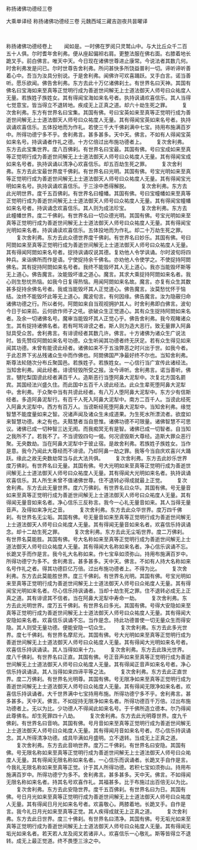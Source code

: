 <!-- { "loadSidebar": true } -->
称扬诸佛功德经三卷


大乘单译经
称扬诸佛功德经三卷
元魏西域三藏吉迦夜共昙曜译


　　

称扬诸佛功德经卷上
　　闻如是。一时佛在罗阅只灵鹫山中。与大比丘众千二百五十人俱。尔时耆年舍利弗。便从座起偏袒右肩。更整法服在佛右面。右膝着地长跪叉手。前白佛言。唯天中天。今日现在诸佛世尊进止康常。今说法者其数几何。时舍利弗发是问已。尔时世尊告舍利弗。所问甚快多所饶益普利一切。谛听谛听善着心中。吾当为汝具分别说。于是舍利弗。闻佛许可欢喜踊跃。叉手白言。诺当善听。愿乐欲闻。佛告舍利弗。东方去此十万亿诸佛刹土。有世界名曰天神。其国有佛名曰宝海如来至真等正觉明行成为善逝世间解无上士道法御天人师号曰众祐度人无量。若族姓子族姓女。其有得闻宝海如来名号者。执持讽诵欢喜信乐。其人当得七觉意宝。皆当得立不退转地。疾成无上正真之道。却六十劫生死之罪。
　　复次舍利弗。东方有世界名曰宝集。其国有佛。号曰宝英如来至真等正觉明行成为善逝世间解无上士道法御天人师号曰众祐度人无量。其有得闻宝英如来名号者。执持讽诵欢喜信乐。五体投地而为作礼。若使三千大千佛刹满中七宝。持用布施满百岁中。所得功德宁多不乎。舍利弗言。甚多甚多。天中天。佛言。不如有人得闻宝英如来名号。持讽诵者作礼之德。十方亿倍过出布施功德者上。
　　复次舍利弗。东方去此宝集世界。度八百佛刹。有世界名曰宝最。其国有佛。号曰宝成如来至真等正觉明行成为善逝世间解无上士道法御天人师号曰众祐度人无量。其有得闻宝成如来名号者。执持讽诵以清净心欢喜信乐。却五百劫生死之罪。
　　复次舍利弗。东方去此宝最世界度千佛刹。有世界名曰光明。其国有佛。号宝光明如来至真等正觉明行成为善逝世间解无上士道法御天人师号曰众祐度人无量。其有得闻宝光明如来名号。执持讽诵欢喜信乐。于三涂中悉得解脱。
　　复次舍利弗。东方去此光明世界。度千五百佛刹。有世界名曰幢幡。其国有佛。号曰宝幢幡如来至真等正觉明行成为善逝世间解无上士道法御天人师号曰众祐度人无量。其有得闻宝幢幡如来名号者。持讽诵念欢喜信乐。其人则为成法珍宝。
　　复次舍利弗。东方去此幢幡世界。度二千佛刹。有世界名曰一切众德光明。其国有佛。号宝光明如来至真等正觉明行成为善逝世间解无上士道法御天人师号曰众祐度人无量。其有得闻宝光明如来名者。持讽诵读欢喜信乐。五体投地而为作礼。却二十万劫生死之罪。
　　复次舍利弗。东方去此众德世界度千佛刹。有世界名曰妙乐。其国有佛。号曰阿閦如来至真等正觉明行成为善逝世间解无上士道法御天人师号曰众祐度人无量。其有得闻阿閦如来名号者。捉持讽诵叹说其德。复劝他人令学讽诵。尔时波旬将四种兵。来诣佛所而作是语。宁使捉持余千佛名。亦劝他人令使学之。不使捉持阿閦佛名。其有捉持阿閦如来名号者。我终不能毁坏其人无上道心。我亦当能毁坏斯等无上道心。佛告魔言。汝能毁坏谁之道心。魔言。其求大乘捉持阿閦如来名者。我心则生愁忧热恼。如我今日复得热恼。用闻阿閦如来名故。魔言。亦复有众生其数甚多捉持余佛名号者。我或当能毁坏其人正觉道心。佛告魔言。汝莫愁忧怀于恼结。汝终不能毁坏此等无上道心。魔波旬言。有何因缘。佛告魔言。汝为隐蔽归命诸佛功德之行。所以者何。阿閦如来自当观视拥护其人。时舍利弗即白佛言。波旬今日于如来前。云何欲作师子之吼。欲破众生正觉道心。其有众生捉持阿閦如来名者。及余一切诸佛名号。魔审当能毁坏其人正觉心乎。佛告舍利弗。我今观睹诸众生。其有捉持诸佛名者。若有呵骂诽谤之者。斯人则为造大恶行。致无量罪入阿鼻狱具受众苦。舍利弗言。有诽谤经者其数几许。佛言。十方诸佛为诸众生广说法时。皆先赞叹阿閦如来名号功德。众生听闻其功德者终无厌足。若有众生得见如来闻其功德。未曾有能谤此经者。诸佛如来不于五浊弊恶之时兴出于世。如我今者。于此忍界下劣丛残诸众生中而作佛也。阿閦佛国严净最好终不尔也。当知舍利弗。斯尊法轮随次分布丘聚国邑。若族姓子。若族姓女。一心信行当广宣传此诸经法。当知舍利弗。闻此经者。诽谤轻毁所受之报。汝今谛听。舍利弗言。诺当善听。佛言。犍陀梨国谤此经者满百千人。造斯恶行当堕阿鼻大泥犁中。次复北方国名罽宾。其国经法兴盛久住。而此国中五百千人谤此经法。此众生辈死堕阿鼻大泥犁中。舍利弗。于众聚中当有共谤此经者。有八万人堕阿鼻大泥犁中。东方少有信斯经者。多造阿鼻泥犁行。有百千人死入阿鼻大泥犁中。南方二百千人。当谤此经死入阿鼻大泥犁中。西方有百万人。当谤斯经死堕阿鼻大泥犁中。当知舍利弗。缘觉智慧不能度量如来之智。况诸声闻及诸众生未成道果。为生死水所漂流者。欲度如来智慧功德。未之有也。夫黠慧者当自思惟。诸佛功德不可限量。诸佛智慧不可思议。诸佛已成一切种智三达无阂。而我痴冥无有是智。诸佛已成一切智者。自当知之我所不了。若我不了。不当谤毁四句一偈。何况谤毁斯大尊经。造斯大罪众恶行聚。无央数劫。当在阿鼻大泥犁中于彼止宿。是故舍利弗。若族姓子族姓女。当作是意。我今乃闻此大尊经而不诽谤。乃却阿鼻一劫之罪。我等今当自庆欢喜兴大踊跃。缘此之故无央数劫常当与此大法共俱。
　　复次舍利弗。东方去此妙乐世界度万佛刹。有世界名曰无量。其国有佛。号大光明如来至真等正觉明行成为善逝世间解无上士道法御天人师号曰众祐度人无量。其有得闻大光明如来名者。执持讽诵欢喜信乐。其人所生未曾不值诸佛世尊。住不退转必得成就最上正觉。
　　复次舍利弗。东方去此无量世界。度六万佛刹。有世界名曰众华。其国有佛。号无量音如来至真等正觉明行成为善逝世间解无上士道法御天人师号曰众祐度人无量。其有得闻无量音如来名者。净心信乐三反称言。我今一心礼无量音如来。其人当得无量音声。及得如来净光之音。
　　复次舍利弗。东方去此众华世界。度万四千佛刹。有世界名无尘垢。其国有佛。号无量音如来至真等正觉明行成为善逝世间解无上士道法御天人师号曰众祐度人无量。其有得闻无量音如来名者。欢喜信乐持讽诵念。却十二劫生死之罪。
　　复次舍利弗。东方去此无尘垢世界。度二万佛刹。有世界名莫能胜。其国有佛。号大名称如来至真等正觉明行成为善逝世间解无上士道法御天人师号曰众祐度人无量。其有得闻大名称如来名者。净心信乐讽诵不忘。长跪叉手而作是言。我今礼大名称如来。作七宝阜如须弥山。持用布施满百岁中。所得功德宁为多不。舍利弗言。甚多甚多。天中天。佛言。不如有人持大名称如来名号作礼之者。得其功德巨亿万倍。过出布施功德者上。不得为比。
　　复次舍利弗。东方去此莫能胜世界。度三千佛刹。有世界名光明。其国有佛。号宝光明如来至真等正觉明行成为善逝世间解无上士道法御天人师号曰众祐度人无量。其有得闻宝光明如来名者。尽心信乐持讽诵者。当却十劫生死之罪。住不退转必成无上正真之道。其有诽谤其不信者。当在阿鼻大泥犁中寿命一劫。
　　复次舍利弗。东方去此光明世界。度万五千佛刹。有世界名曰多光。其国有佛。号得大安隐如来至真等正觉明行成为善逝世间解无上士道法御天人师号曰众祐度人无量。其有得闻大安隐如来名者。欢喜信乐讽诵不忘。当作是念。持此功德普使一切无量众生而得安隐。其人则受无量功德。便能安隐一切众生。
　　复次舍利弗。东方去此多光世界。度七千佛刹。有世界名摩尼光。其国有佛。号大光明如来至真等正觉明行成为善逝世间解无上士道法御天人师号曰众祐度人无量。其有得闻大光明如来名号者。欢喜信乐持讽诵读。其人当得如来十力。
　　复次舍利弗。东方去此珠光世界。度八千佛刹。有世界名曰正直。其国有佛。号正音声如来至真等正觉明行成为善逝世间解无上士道法御天人师号曰众祐度人无量。其有得闻正音声如来名号者。净心信乐持讽诵读。其人当得如来四谛平等之法。
　　复次舍利弗。东方去此正直世界。度二万佛刹。有世界名光明尊。其国有佛。号无限净如来至真等正觉明行成为善逝世间解无上士道法御天人师号曰众祐度人无量。其有得闻无限净如来名者。欢喜信乐持讽诵者。大千世界满中七宝持用布施。所得功德宁多不乎。舍利弗言。甚多甚多。天中天。佛言。不如捉持无限净如来名者。所得功德百千万倍。过出布施功德者上。无以为比。少功德人不得闻此如来名号。于千佛所造立德本。尔乃得闻此尊佛名。却生死罪四十八劫。
　　复次舍利弗。东方去此光明尊世界。度九千佛刹。有世界名曰音响。其国有佛。号月音如来至真等正觉明行成为善逝世间解无上士道法御天人师号曰众祐度人无量。其有得闻月音如来名号者。尽心信乐持讽诵念。其人所得清净功德。成具毕满如月盛明。立不退转。当成无上正真之道。
　　复次舍利弗。东方去此音响世界。度万二千佛刹。有世界名曰安隐。其国有佛。号无限名称如来至真等正觉明行成为善逝世间解无上士道法御天人师号曰众祐度人无量。其有得闻无限名称如来名者。一心信乐而讽诵者。长跪叉手自作是言。今我礼无限名称如来至真等正觉。计于其人所得功德。若积七宝如须弥山。持用布施满百岁中。所得功德宁为多不。舍利弗言。甚多甚多。天中天。佛言。不如得闻无限名称如来名者。持其名号欢喜作礼。其福甚多。比于布施过出百倍无以为比。
　　复次舍利弗。东方去此安隐世界。度千五百佛刹。有世界名曰为日。其国有佛。号日月光如来至真等正觉明行成为善逝世间解无上士道法御天人师号曰众祐度人无量。其有得闻日月光如来名号者。欢喜敬心。两膝着地。长跪叉手。自作是言。我今礼日月光如来至真等正觉。其人疾得成就无上正真之道。
　　复次舍利弗。东方去此日世界。度三十佛刹。有世界名曰清净。其国有佛。号无垢光如来至真等正觉明行成为善逝世间解无上士道法御天人师号曰众祐度人无量。其有得闻无垢光如来名者。若天若人龙及阅叉若诸非人。欢喜信乐一心敬礼。斯等皆得立不退转。成无上最正觉道。终不畏堕三涂之中。
